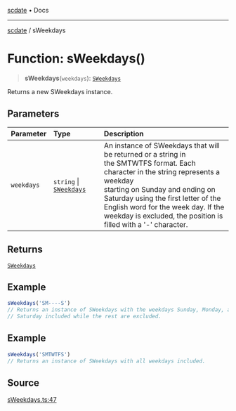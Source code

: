 [scdate](../README.md) • Docs

---

[scdate](../README.md) / sWeekdays

# Function: sWeekdays()

> **sWeekdays**(`weekdays`): [`SWeekdays`](../classes/SWeekdays.md)

Returns a new SWeekdays instance.

## Parameters

| Parameter  | Type                                               | Description                                                                                                                                                                                                                                                                                                                             |
| :--------- | :------------------------------------------------- | :-------------------------------------------------------------------------------------------------------------------------------------------------------------------------------------------------------------------------------------------------------------------------------------------------------------------------------------- |
| `weekdays` | `string` \| [`SWeekdays`](../classes/SWeekdays.md) | An instance of SWeekdays that will be returned or a string in<br />the SMTWTFS format. Each character in the string represents a weekday<br />starting on Sunday and ending on Saturday using the first letter of the<br />English word for the week day. If the weekday is excluded, the position is<br />filled with a '-' character. |

## Returns

[`SWeekdays`](../classes/SWeekdays.md)

## Example

```ts
sWeekdays('SM----S')
// Returns an instance of SWeekdays with the weekdays Sunday, Monday, and
// Saturday included while the rest are excluded.
```

## Example

```ts
sWeekdays('SMTWTFS')
// Returns an instance of SWeekdays with all weekdays included.
```

## Source

[sWeekdays.ts:47](https://github.com/ericvera/scdate/blob/98b214c4aab6f5cdb39bc8c115252b89b40ce8a7/src/sWeekdays.ts#L47)
